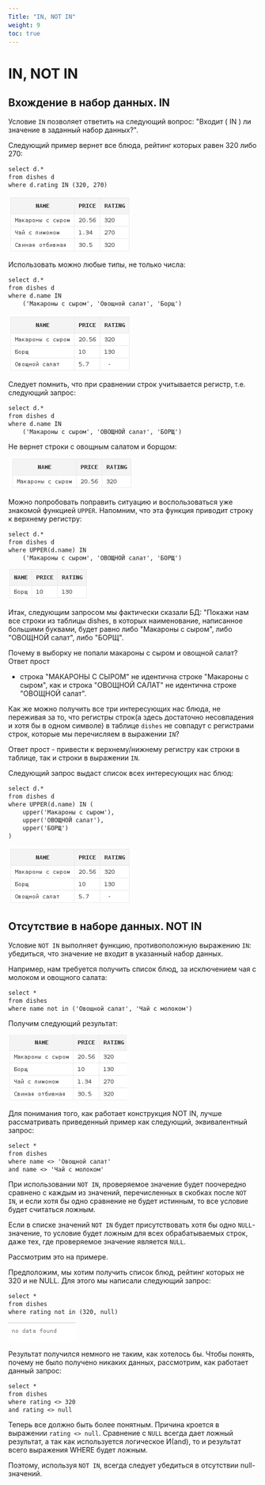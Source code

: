 ```yaml
---
Title: "IN, NOT IN"
weight: 9
toc: true
---
```


# IN, NOT IN

## Вхождение в набор данных. IN

Условие `IN` позволяет ответить на следующий вопрос: "Входит ( IN ) ли
значение в заданный набор данных?".

Следующий пример вернет все блюда, рейтинг которых равен 320 либо 270:

    select d.*
    from dishes d
    where d.rating IN (320, 270)

![](/img/3_select/rating_in_320_270.png)

Использовать можно любые типы, не только числа:

    select d.*
    from dishes d
    where d.name IN
        ('Макароны с сыром', 'Овощной салат', 'Борщ')

![](/img/3_select/dishes_name_in.png)

Следует помнить, что при сравнении строк учитывается регистр, т.е.
cледующий запрос:

    select d.*
    from dishes d
    where d.name IN
        ('Макароны с сыром', 'ОВОЩНОЙ салат', 'БОРЩ')

Не вернет строки с овощным салатом и борщом:

![](/img/3_select/name_in_casesensitive.png)

Можно попробовать поправить ситуацию и воспользоваться уже знакомой
функцией `UPPER`. Напомним, что эта функция приводит строку к верхнему
регистру:

    select d.*
    from dishes d
    where UPPER(d.name) IN
        ('Макароны с сыром', 'ОВОЩНОЙ салат', 'БОРЩ')

![](/img/3_select/name_in_upper_borsch.png)

Итак, следующим запросом мы фактически сказали БД: "Покажи нам все
строки из таблицы dishes, в которых наименование, написанное большими
буквами, будет равно либо "Макароны с сыром", либо "ОВОЩНОЙ салат", либо
"БОРЩ".

Почему в выборку не попали макароны с сыром и овощной салат? Ответ прост
- строка "МАКАРОНЫ С СЫРОМ" не идентична строке "Макароны с сыром", как
и строка "ОВОЩНОЙ САЛАТ" не идентична строке "ОВОЩНОЙ салат".

Как же можно получить все три интересующих нас блюда, не переживая за
то, что регистры строк(а здесь достаточно несовпадения и хотя бы в одном
символе) в таблице `dishes` не совпадут с регистрами строк, которые мы
перечисляем в выражении `IN`?

Ответ прост - привести к верхнему/нижнему регистру как строки в таблице,
так и строки в выражении `IN`.

Следующий запрос выдаст список всех интересующих нас блюд:

    select d.*
    from dishes d
    where UPPER(d.name) IN (
        upper('Макароны с сыром'),
        upper('ОВОЩНОЙ салат'),
        upper('БОРЩ')
    )

![](/img/3_select/dishes_name_in.png)

## Отсутствие в наборе данных. NOT IN

Условие `NOT IN` выполняет функцию, противоположную выражению `IN`:
убедиться, что значение не входит в указанный набор данных.

Например, нам требуется получить список блюд, за исключением чая с
молоком и овощного салата:

    select *
    from dishes
    where name not in ('Овощной салат', 'Чай с молоком')

Получим следующий результат:

![](/img/3_select/not_in_tea_s.png)

Для понимания того, как работает конструкция NOT IN, лучше рассматривать
приведенный пример как следующий, эквивалентный запрос:

    select *
    from dishes
    where name <> 'Овощной салат'
    and name <> 'Чай с молоком'

При использовании `NOT IN`, проверяемое значение будет поочередно
сравнено с каждым из значений, перечисленных в скобках после `NOT IN`, и
если хотя бы одно сравнение не будет истинным, то все условие будет
считаться ложным.

Если в списке значений `NOT IN` будет присутствовать хотя бы одно
`NULL`-значение, то условие будет ложным для всех обрабатываемых строк,
даже тех, где проверяемое значение является `NULL`.


Рассмотрим это на примере.

Предположим, мы хотим получить список блюд, рейтинг которых не 320 и не
NULL. Для этого мы написали следующий запрос:

    select *
    from dishes
    where rating not in (320, null)

![](/img/3_select/no_data_found.png)

Результат получился немного не таким, как хотелось бы. Чтобы
понять, почему не было получено никаких данных, рассмотрим, как
работает данный запрос:

    select *
    from dishes
    where rating <> 320
    and rating <> null

Теперь все должно быть более понятным. Причина кроется в выражении
`rating <> null`. Сравнение с `NULL` всегда
дает ложный результат, а так как используется логическое И(and), то и
результат всего выражения WHERE будет ложным.

Поэтому, используя `NOT IN`, всегда следует убедиться в отсутствии
null-значений.

